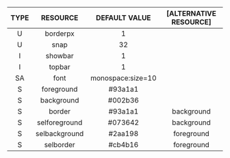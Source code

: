 |	TYPE	|	RESOURCE		|	DEFAULT VALUE		|	[ALTERNATIVE RESOURCE]	|
|:---------:|:-----------------:|:---------------------:|:-------------------------:|
|	U		|	borderpx		|	1					|							|
|	U		|	snap			|	32					|							|
|	I		|	showbar			|	1					|							|
|	I		|	topbar			|	1					|							|
|	SA		|	font			|	monospace:size=10	|							|
|	S		|	foreground		|	#93a1a1				|							|
|	S		|	background		|	#002b36				|							|
|	S		|	border			|	#93a1a1				|	background				|
|	S		|	selforeground	|	#073642				|	background				|
|	S		|	selbackground	|	#2aa198				|	foreground				|
|	S		|	selborder		|	#cb4b16				|	foreground				|
